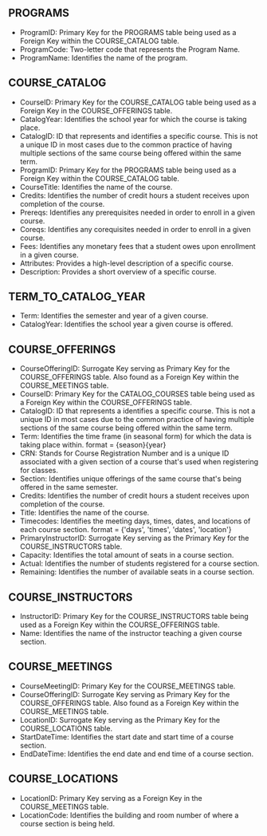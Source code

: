 ## PROGRAMS
- ProgramID: Primary Key for the PROGRAMS table being used as a Foreign Key within the COURSE_CATALOG table.
- ProgramCode: Two-letter code that represents the Program Name.
- ProgramName: Identifies the name of the program.

## COURSE_CATALOG
- CourseID: Primary Key for the COURSE_CATALOG table being used as a Foreign Key in the COURSE_OFFERINGS table.
- CatalogYear: Identifies the school year for which the course is taking place.
- CatalogID: ID that represents and identifies a specific course. This is not a unique ID in most cases due to the common practice of having multiple sections of the same course being offered within the same term.
- ProgramID: Primary Key for the PROGRAMS table being used as a Foreign Key within the COURSE_CATALOG table.
- CourseTitle: Identifies the name of the course.
- Credits: Identifies the number of credit hours a student receives upon completion of the course.
- Prereqs: Identifies any prerequisites needed in order to enroll in a given course.
- Coreqs: Identifies any corequisites needed in order to enroll in a given course.
- Fees: Identifies any monetary fees that a student owes upon enrollment in a given course.
- Attributes: Provides a high-level description of a specific course.
- Description: Provides a short overview of a specific course.


## TERM_TO_CATALOG_YEAR
- Term: Identifies the semester and year of a given course.
- CatalogYear: Identifies the school year a given course is offered.


## COURSE_OFFERINGS
- CourseOfferingID: Surrogate Key serving as Primary Key for the COURSE_OFFERINGS table. Also found as a Foreign Key within the COURSE_MEETINGS table.
- CourseID: Primary Key for the CATALOG_COURSES table being used as a Foreign Key within the COURSE_OFFERINGS table.
- CatalogID: ID that represents a identifies a specific course. This is not a unique ID in most cases due to the common practice of having multiple sections of the same course being offered within the same term.
- Term: Identifies the time frame (in seasonal form) for which the data is taking place within. format = {season}{year}
- CRN: Stands for Course Registration Number and is a unique ID associated with a given section of a course that's used when registering for classes.
- Section: Identifies unique offerings of the same course that's being offered in the same semester.
- Credits: Identifies the number of credit hours a student receives upon completion of the course.
- Title: Identifies the name of the course.
- Timecodes: Identifies the meeting days, times, dates, and locations of each course section. format = {'days', 'times', 'dates', 'location'}
- PrimaryInstructorID: Surrogate Key serving as the Primary Key for the COURSE_INSTRUCTORS table.
- Capacity: Identifies the total amount of seats in a course section.
- Actual: Identifies the number of students registered for a course section.
- Remaining: Identifies the number of available seats in a course section.

## COURSE_INSTRUCTORS
- InstructorID: Primary Key for the COURSE_INSTRUCTORS table being used as a Foreign Key within the COURSE_OFFERINGS table.
- Name: Identifies the name of the instructor teaching a given course section.

## COURSE_MEETINGS
- CourseMeetingID: Primary Key for the COURSE_MEETINGS table.
- CourseOfferingID: Surrogate Key serving as Primary Key for the COURSE_OFFERINGS table. Also found as a Foreign Key within the COURSE_MEETINGS table.
- LocationID: Surrogate Key serving as the Primary Key for the COURSE_LOCATIONS table.
- StartDateTime: Identifies the start date and start time of a course section.
- EndDateTime: Identifies the end date and end time of a course section.

## COURSE_LOCATIONS
- LocationID: Primary Key serving as a Foreign Key in the COURSE_MEETINGS table.
- LocationCode: Identifies the building and room number of where a course section is being held.